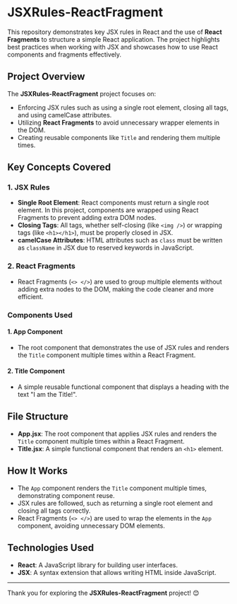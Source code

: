 # JSXRules-ReactFragment

This repository demonstrates key JSX rules in React and the use of **React Fragments** to structure a simple React application. The project highlights best practices when working with JSX and showcases how to use React components and fragments effectively.

## Project Overview

The **JSXRules-ReactFragment** project focuses on:
- Enforcing JSX rules such as using a single root element, closing all tags, and using camelCase attributes.
- Utilizing **React Fragments** to avoid unnecessary wrapper elements in the DOM.
- Creating reusable components like `Title` and rendering them multiple times.

## Key Concepts Covered

### 1. **JSX Rules**
   - **Single Root Element**: React components must return a single root element. In this project, components are wrapped using React Fragments to prevent adding extra DOM nodes.
   - **Closing Tags**: All tags, whether self-closing (like `<img />`) or wrapping tags (like `<h1></h1>`), must be properly closed in JSX.
   - **camelCase Attributes**: HTML attributes such as `class` must be written as `className` in JSX due to reserved keywords in JavaScript.

### 2. **React Fragments**
   - React Fragments (`<> </>`) are used to group multiple elements without adding extra nodes to the DOM, making the code cleaner and more efficient.

### Components Used

#### 1. **App Component**
   - The root component that demonstrates the use of JSX rules and renders the `Title` component multiple times within a React Fragment.

#### 2. **Title Component**
   - A simple reusable functional component that displays a heading with the text "I am the Title!".

## File Structure

- **App.jsx**: The root component that applies JSX rules and renders the `Title` component multiple times within a React Fragment.
- **Title.jsx**: A simple functional component that renders an `<h1>` element.

## How It Works

- The `App` component renders the `Title` component multiple times, demonstrating component reuse.
- JSX rules are followed, such as returning a single root element and closing all tags correctly.
- React Fragments (`<> </>`) are used to wrap the elements in the `App` component, avoiding unnecessary DOM elements.

## Technologies Used

- **React**: A JavaScript library for building user interfaces.
- **JSX**: A syntax extension that allows writing HTML inside JavaScript.

---

Thank you for exploring the **JSXRules-ReactFragment** project! 😊